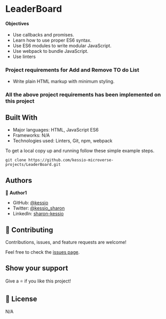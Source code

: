 # LeaderBoard

#### Objectives
- Use callbacks and promises.
- Learn how to use proper ES6 syntax.
- Use ES6 modules to write modular JavaScript.
- Use webpack to bundle JavaScript.
- Use linters

### Project requirements for Add and Remove TO do List
- Write plain HTML markup with minimum styling.

### All the above project requirements has been implemented on this project

## Built With

- Major languages: HTML, JavaScript ES6
- Frameworks: N/A
- Technologies used: Linters, Git, npm, webpack


To get a local copy up and running follow these simple example steps.

```
git clone https://github.com/kessio-microverse-projects/LeaderBoard.git
```

## Authors

👤 **Author1**
- GitHub: [@kessio](https://github.com/kessio)
- Twitter: [@kessio_sharon](https://twitter.com/kessio_sharon)
- LinkedIn: [sharon-kessio](https://www.linkedin.com/in/sharon-kessio-172220b5)


## 🤝 Contributing

Contributions, issues, and feature requests are welcome!

Feel free to check the [issues page](../../issues/).

## Show your support

Give a ⭐️ if you like this project!


## 📝 License

N/A